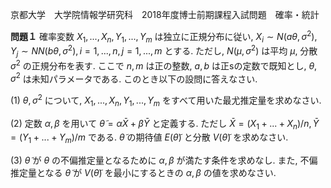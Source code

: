 京都大学　大学院情報学研究科　2018年度博士前期課程入試問題　確率・統計

**問題１** 確率変数 $X_1,...,X_n, Y_1,...,Y_m$ は独立に正規分布に従い, $X_i \sim N(aθ, σ^2), Y_j \sim N N(bθ, σ^2), i = 1,...,n, j = 1,...,m$ とする. ただし, $N(μ, σ^2)$ は平均 $μ$, 分散 $σ^2$ の正規分布を表す. ここで $n,m$ は正の整数, $a,b$ は正sの定数で既知とし, $θ,σ^2$ は未知パラメータである. このとき以下の設問に答えなさい.

(1) $θ,σ^2$ について, $X_1,...,X_n, Y_1,...,Y_m$ をすべて用いた最尤推定量を求めなさい.

(2) 定数 $α, β$ を用いて $\tilde{θ} = α\bar{X} + β\bar{Y}$ と定義する. ただし $\bar{X} = (X_1+...+X_n)/n, \bar{Y} = (Y_1+...+Y_m)/m$ である. $\tilde{θ}$ の期待値 $E(\tilde{θ})$ と分散 $V(\tilde{θ})$ を求めなさい.

(3) $\tilde{θ}$ が $θ$ の不偏推定量となるために $α, β$ が満たす条件を求めなし. また, 不偏推定量となる $\tilde{θ}$ が $V(\tilde{θ})$ を最小にするときの $α, β$ の値を求めなさい.

